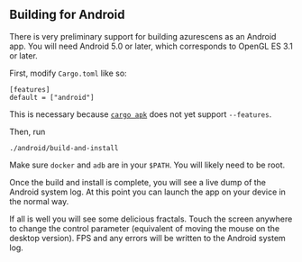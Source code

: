 ## Building for Android

There is very preliminary support for building azurescens as an Android app.
You will need Android 5.0 or later, which corresponds to OpenGL ES 3.1 or
later.

First, modify `Cargo.toml` like so:

    [features]
    default = ["android"]

This is necessary because [`cargo apk`][cargo-apk] does not yet support
`--features`.

Then, run

    ./android/build-and-install

Make sure `docker` and `adb` are in your `$PATH`. You will likely need to be
root.

Once the build and install is complete, you will see a live dump of the Android
system log. At this point you can launch the app on your device in the normal
way.

If all is well you will see some delicious fractals. Touch the screen anywhere
to change the control parameter (equivalent of moving the mouse on the desktop
version). FPS and any errors will be written to the Android system log.

[cargo-apk]: https://github.com/tomaka/android-rs-glue/tree/master/cargo-apk
